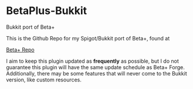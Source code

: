# BetaPlus-Bukkit
Bukkit port of Beta+

This is the Github Repo for my Spigot/Bukkit port of Beta+, found at

[Beta+ Repo](https://github.com/mrburger/Beta-Plus)

I aim to keep this plugin updated as **frequently** as possible, but I do not guarantee this plugin will have the same update schedule
as Beta+ Forge. Additionally, there may be some features that will never come to the Bukkit version, like custom resources.
